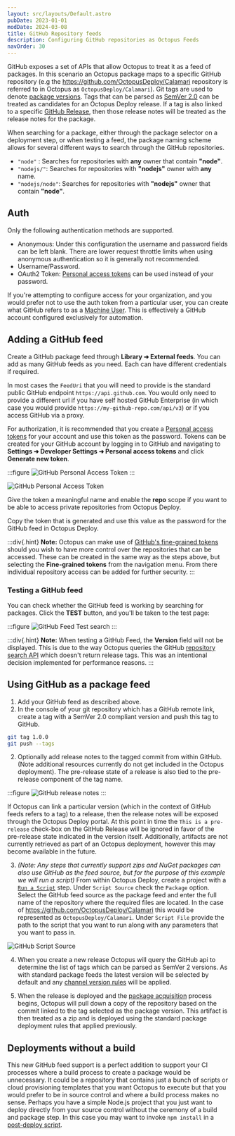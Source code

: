 ```yaml
---
layout: src/layouts/Default.astro
pubDate: 2023-01-01
modDate: 2024-03-08
title: GitHub Repository feeds
description: Configuring GitHub repositories as Octopus Feeds
navOrder: 30
---
```


GitHub exposes a set of APIs that allow Octopus to treat it as a feed of packages. In this scenario an Octopus package maps to a specific GitHub repository (e.g the https://github.com/OctopusDeploy/Calamari repository is referred to in Octopus as `OctopusDeploy/Calamari`). Git tags are used to denote [package versions](/docs/packaging-applications/create-packages/versioning/). Tags that can be parsed as [SemVer 2.0](http://semver.org/spec/v2.0.0.html) can be treated as candidates for an Octopus Deploy release. If a tag is also linked to a specific [GitHub Release](https://help.github.com/articles/about-releases), then those release notes will be treated as the release notes for the package.

When searching for a package, either through the package selector on a deployment step, or when testing a feed, the package naming scheme allows for several different ways to search through the GitHub repositories.
* `"node"` : Searches for repositories with **any** owner that contain **"node"**.
* `"nodejs/"`: Searches for repositories with **"nodejs"** owner with **any** name.
* `"nodejs/node"`: Searches for repositories with **"nodejs"** owner that contain **"node"**.

## Auth
Only the following authentication methods are supported.
* Anonymous: Under this configuration the username and password fields can be left blank. There are lower request throttle limits when using anonymous authentication so it is generally not recommended.
* Username/Password.
* OAuth2 Token: [Personal access tokens](https://github.com/blog/1509-personal-api-tokens) can be used instead of your password.

If you're attempting to configure access for your organization, and you would prefer not to use the auth token from a particular user, you can create what GitHub refers to as a [Machine User](https://developer.github.com/v3/guides/managing-deploy-keys/#machine-users). This is effectively a GitHub account configured exclusively for automation.

## Adding a GitHub feed

Create a GitHub package feed through **Library ➜ External feeds**. You can add as many GitHub feeds as you need. Each can have different credentials if required.

In most cases the `FeedUri` that you will need to provide is the standard public GitHub endpoint `https://api.github.com`. You would only need to provide a different url if you have self hosted GitHub Enterprise (in which case you would provide `https://my-github-repo.com/api/v3`) or if you access GitHub via a proxy.

For authorization, it is recommended that you create a [Personal access tokens](https://github.com/blog/1509-personal-api-tokens) for your account and use this token as the password. Tokens can be created for your GitHub account by logging in to GitHub and navigating to  **Settings ➜ Developer Settings ➜ Personal access tokens** and click **Generate new token**.

:::figure
![GitHub Personal Access Token](/docs/packaging-applications/package-repositories/images/github-personalaccesstoken1.png)
:::

![GitHub Personal Access Token](/docs/packaging-applications/package-repositories/images/github-personalaccesstoken2.png)

Give the token a meaningful name and enable the **repo** scope if you want to be able to access private repositories from Octopus Deploy.

Copy the token that is generated and use this value as the password for the GitHub feed in Octopus Deploy.

:::div{.hint}
**Note:** Octopus can make use of [GitHub's fine-grained tokens](https://docs.github.com/en/authentication/keeping-your-account-and-data-secure/managing-your-personal-access-tokens#fine-grained-personal-access-tokens) should you wish to have more control over the repositories that can be accessed. These can be created in the same way as the steps above, but selecting the **Fine-grained tokens** from the navigation menu. From there individual repository access can be added for further security.
:::

### Testing a GitHub feed

You can check whether the GitHub feed is working by searching for packages. Click the **TEST** button, and you'll be taken to the test page:

:::figure
![GitHub Feed Test search](/docs/packaging-applications/package-repositories/images/github-feed-test.png)
:::

:::div{.hint}
**Note:** When testing a GitHub Feed, the **Version** field will not be displayed. This is due to the way Octopus queries the GitHub [repository search API](https://docs.github.com/en/rest/reference/search#search-repositories) which doesn't return release tags. This was an intentional decision implemented for performance reasons.
:::

## Using GitHub as a package feed
1. Add your GitHub feed as described above.
2. In the console of your git repository which has a GitHub remote link, create a tag with a SemVer 2.0 compliant version and push this tag to GitHub.

```bash
git tag 1.0.0
git push --tags
```

2. Optionally add release notes to the tagged commit from within GitHub.
(Note additional resources currently do not get included in the Octopus deployment). The pre-release state of a release is also tied to the pre-release component of the tag name.

:::figure
![GitHub release notes](/docs/packaging-applications/package-repositories/images/github-releasenotes.png)
:::

If Octopus can link a particular version (which in the context of GitHub feeds refers to a tag) to a release, then the release notes will be exposed through the Octopus Deploy portal. At this point in time the `This is a pre-release` check-box on the GitHub Release will be ignored in favor of the pre-release state indicated in the version itself. Additionally, artifacts are not currently retrieved as part of an Octopus deployment, however this may become available in the future.

3. _(Note: Any steps that currently support zips and NuGet packages can also use GitHub as the feed source, but for the purpose of this example we will run a script)_  From within Octopus Deploy, create a project with a [`Run a Script`](/docs/deployments/custom-scripts/run-a-script-step/#choosing-where-to-source-scripts) step. Under `Script Source` check the `Package` option. Select the GitHub feed source as the package feed and enter the full name of the repository where the required files are located. In the case of https://github.com/OctopusDeploy/Calamari this would be represented as `OctopusDeploy/Calamari`. Under `Script File` provide the path to the script that you want to run along with any parameters that you want to pass in.

 ![GitHub Script Source](/docs/packaging-applications/package-repositories/images/github-scriptsource.png)

 4. When you create a new release Octopus will query the GitHub api to determine the list of tags which can be parsed as SemVer 2 versions. As with standard package feeds the latest version will be selected by default and any [channel version rules](/docs/releases/channels/#version-rules) will be applied.

5. When the release is deployed and the [package acquisition](/docs/deployments/packages/stage-package-uploads) process begins, Octopus will pull down a copy of the repository based on the commit linked to the tag selected as the package version. This artifact is then treated as a zip and is deployed using the standard package deployment rules that applied previously.

## Deployments without a build
This new GitHub feed support is a perfect addition to support your CI processes where a build process to create a package would be unnecessary. It could be a repository that contains just a bunch of scripts or cloud provisioning templates that you want Octopus to execute but that you would prefer to be in source control and where a build process makes no sense. Perhaps you have a simple Node.js project that you just want to deploy directly from your source control without the ceremony of a build and package step. In this case you may want to invoke `npm install` in a [post-deploy script](/docs/deployments/custom-scripts/scripts-in-packages).
